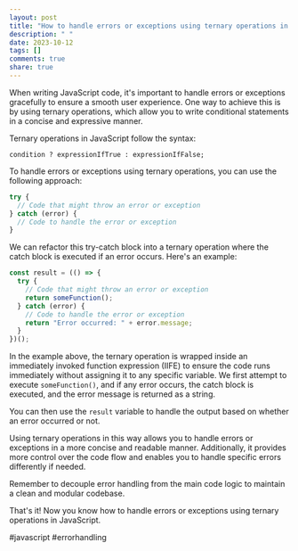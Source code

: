 ```yaml
---
layout: post
title: "How to handle errors or exceptions using ternary operations in JavaScript?"
description: " "
date: 2023-10-12
tags: []
comments: true
share: true
---
```


When writing JavaScript code, it's important to handle errors or exceptions gracefully to ensure a smooth user experience. One way to achieve this is by using ternary operations, which allow you to write conditional statements in a concise and expressive manner.

Ternary operations in JavaScript follow the syntax:
```
condition ? expressionIfTrue : expressionIfFalse;
```

To handle errors or exceptions using ternary operations, you can use the following approach:

```javascript
try {
  // Code that might throw an error or exception
} catch (error) {
  // Code to handle the error or exception
}
```

We can refactor this try-catch block into a ternary operation where the catch block is executed if an error occurs. Here's an example:

```javascript
const result = (() => {
  try {
    // Code that might throw an error or exception
    return someFunction();
  } catch (error) {
    // Code to handle the error or exception
    return "Error occurred: " + error.message;
  }
})();
```

In the example above, the ternary operation is wrapped inside an immediately invoked function expression (IIFE) to ensure the code runs immediately without assigning it to any specific variable. We first attempt to execute `someFunction()`, and if any error occurs, the catch block is executed, and the error message is returned as a string.

You can then use the `result` variable to handle the output based on whether an error occurred or not.

Using ternary operations in this way allows you to handle errors or exceptions in a more concise and readable manner. Additionally, it provides more control over the code flow and enables you to handle specific errors differently if needed.

Remember to decouple error handling from the main code logic to maintain a clean and modular codebase.

That's it! Now you know how to handle errors or exceptions using ternary operations in JavaScript.

#javascript #errorhandling